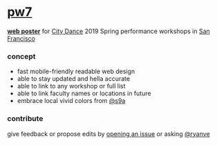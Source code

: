 # [pw7](https://citydance.github.io/pw7/)

[<b>web poster</b>](https://citydance.github.io/pw7/) for [City Dance](https://github.com/citydance/) 2019 Spring performance workshops in [San Francisco](https://s9a.github.io/city_dance_moves/)

### concept

- fast mobile-friendly readable web design
- able to stay updated and hella accurate
- able to link to any workshop or full list
- able to link faculty names or locations in future
- embrace local vivid colors from [@s9a](https://github.com/s9a)

### contribute

give feedback or propose edits by [opening an issue](../../issues/new) or asking [@ryanve](https://github.com/ryanve)
